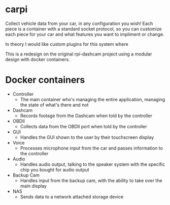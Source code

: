 # carpi
Collect vehicle data from your car, in any configuration you wish! Each piece is a container with a standard socket protocol, so you can customize each piece for your car and what features you want to impliment or change.

In theory I would like custom plugins for this system where 

This is a redesign on the original rpi-dashcam project using a modular design with docker containers.

# Docker containers
+ Controller
  + The main container who's managing the entire application, managing the state of what's there and not
+ Dashcam
  + Records footage from the Dashcam when told by the controller
+ OBDII
  + Collects data from the OBDII port when told by the controller
+ GUI
  + Handles the GUI shown to the user by their touchscreen display
+ Voice
  + Processes microphone input from the car and passes information to the controller
+ Audio
  + Handles audio output, talking to the speaker system with the specific chip you bought for audio output
+ Backup Cam
  + Handles input from the backup cam, with the ability to take over the main display
+ NAS 
  + Sends data to a network attached storage device
